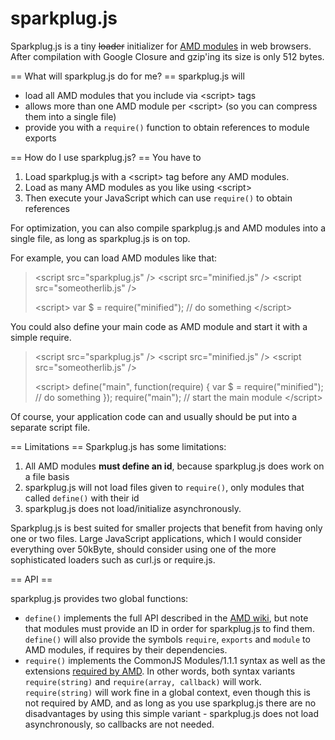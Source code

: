 sparkplug.js
============

Sparkplug.js is a tiny <strike>loader</strike> initializer for <a href="https://github.com/amdjs/amdjs-api/wiki/AMD">AMD modules</a>
in web browsers. 
After compilation with Google Closure and gzip'ing its size is only 512 bytes.

== What will sparkplug.js do for me? ==
sparkplug.js will
* load all AMD modules that you include via &lt;script> tags
* allows more than one AMD module per &lt;script> (so you can compress them into a single file)
* provide you with a <code>require()</code> function to obtain references to module exports

== How do I use sparkplug.js? ==
You have to
1. Load sparkplug.js with a &lt;script> tag before any AMD modules.
2. Load as many AMD modules as you like using &lt;script>
3. Then execute your JavaScript which can use <code>require()</code> to obtain references

For optimization, you can also compile sparkplug.js and AMD modules into a single file, as long as sparkplug.js is on top.

For example, you can load AMD modules like that:
> &lt;script src="sparkplug.js" />
> &lt;script src="minified.js" />
> &lt;script src="someotherlib.js" />
>
> &lt;script>
>   var $ = require("minified");
>   // do something
> &lt;/script>

You could also define your main code as AMD module and start it with a simple require.
> &lt;script src="sparkplug.js" />
> &lt;script src="minified.js" />
> &lt;script src="someotherlib.js" />
>
> &lt;script>
>   define("main", function(require) {
>       var $ = require("minified");
>       // do something
>   });
>   require("main"); // start the main module
> &lt;/script>

Of course, your application code can and usually should be put into a separate script file.


== Limitations ==
Sparkplug.js has some limitations:
1. All AMD modules <strong>must define an id</strong>, because sparkplug.js does work on a file basis
2. sparkplug.js will not load files given to <code>require()</code>, only modules that called <code>define()</code> with their id
3. sparkplug.js does not load/initialize asynchronously.

Sparkplug.js is best suited for smaller projects that benefit from having only one or two files. Large JavaScript applications, which I would
consider everything over 50kByte, should consider using one of the more sophisticated loaders such as curl.js or require.js.


== API ==

sparkplug.js provides two global functions:
* <code>define()</code> implements the full API described in the <a href="https://github.com/amdjs/amdjs-api/wiki/AMD">AMD wiki</a>, but
  note that modules must provide an ID in order for sparkplug.js to find them. <code>define()</code> will also provide the symbols
  <code>require</code>, <code>exports</code> and <code>module</code> to AMD modules, if requires by their dependencies.
* <code>require()</code> implements the CommonJS Modules/1.1.1 syntax as well as the extensions 
  <a href="https://github.com/amdjs/amdjs-api/wiki/require">required by AMD</a>. In other words, both syntax variants
  <code>require(string)</code> and <code>require(array, callback)</code> will work. <code>require(string)</code> will work fine
  in a global context, even though this is not required by AMD, and as long as you use sparkplug.js there are no disadvantages by
  using this simple variant - sparkplug.js does not load asynchronously, so callbacks are not needed.
  
 

